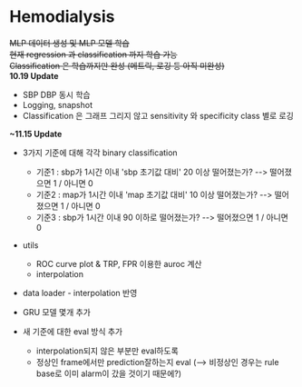 # Hemodialysis
~~MLP 데이터 생성 및 MLP 모델 학습   
현재 regression 과 classification 까지 학습 가능   
Classification 은 학습까지만 완성 (메트릭, 로깅 등 아직 미완성)~~  
__10.19 Update__  
* SBP DBP 동시 학습 
* Logging, snapshot  
* Classification 은 그래프 그리지 않고 sensitivity 와 specificity class 별로 로깅   


__~11.15 Update__

* 3가지 기준에 대해 각각 binary classification
  * 기준1 : sbp가 1시간 이내 'sbp 초기값 대비' 20 이상 떨어졌는가? --> 떨어졌으면 1 / 아니면 0
  * 기준2 : map가 1시간 이내 'map 초기값 대비' 10 이상 떨어졌는가? --> 떨어졌으면 1 / 아니면 0
  * 기준3 : sbp가 1시간 이내 90 이하로 떨어졌는가? --> 떨어졌으면 1 / 아니면 0
 
* utils
  * ROC curve plot & TRP, FPR 이용한 auroc 계산
  * interpolation

* data loader - interpolation 반영

* GRU 모델 몇개 추가 

* 새 기준에 대한 eval 방식 추가
  * interpolation되지 않은 부분만 eval하도록
  * 정상인 frame에서만 prediction잘하는지 eval (--> 비정상인 경우는 rule base로 이미 alarm이 갔을 것이기 때문에?)

